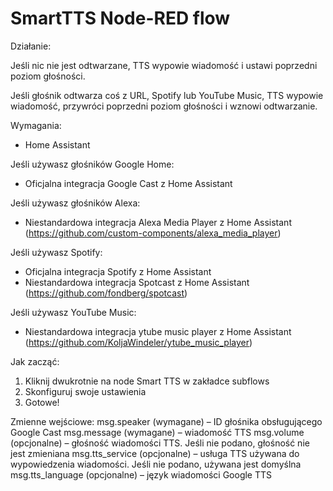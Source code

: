 # SmartTTS Node-RED flow

Działanie:

Jeśli nic nie jest odtwarzane, TTS wypowie wiadomość i ustawi poprzedni poziom głośności.

Jeśli głośnik odtwarza coś z URL, Spotify lub YouTube Music, TTS wypowie wiadomość, przywróci poprzedni poziom głośności i wznowi odtwarzanie.


Wymagania:
- Home Assistant

Jeśli używasz głośników Google Home:
- Oficjalna integracja Google Cast z Home Assistant

Jeśli używasz głośników Alexa:
- Niestandardowa integracja Alexa Media Player z Home Assistant (https://github.com/custom-components/alexa_media_player)

Jeśli używasz Spotify:
- Oficjalna integracja Spotify z Home Assistant
- Niestandardowa integracja Spotcast z Home Assistant (https://github.com/fondberg/spotcast)

Jeśli używasz YouTube Music:
- Niestandardowa integracja ytube music player z Home Assistant (https://github.com/KoljaWindeler/ytube_music_player)

Jak zacząć:
1. Kliknij dwukrotnie na node Smart TTS w zakładce subflows
2. Skonfiguruj swoje ustawienia
3. Gotowe!

Zmienne wejściowe:
msg.speaker (wymagane) – ID głośnika obsługującego Google Cast
msg.message (wymagane) – wiadomość TTS
msg.volume (opcjonalne) – głośność wiadomości TTS. Jeśli nie podano, głośność nie jest zmieniana
msg.tts_service (opcjonalne) – usługa TTS używana do wypowiedzenia wiadomości. Jeśli nie podano, używana jest domyślna
msg.tts_language (opcjonalne) – język wiadomości Google TTS
